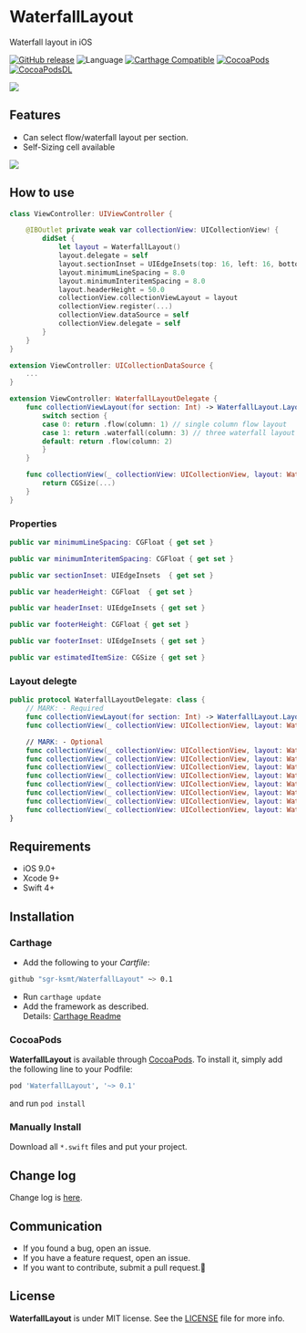 # WaterfallLayout
Waterfall layout in iOS

[![GitHub release](https://img.shields.io/github/release/sgr-ksmt/WaterfallLayout.svg)](https://github.com/sgr-ksmt/WaterfallLayout/releases)
![Language](https://img.shields.io/badge/language-Swift%204-orange.svg)
[![Carthage Compatible](https://img.shields.io/badge/Carthage-compatible-4BC51D.svg?style=flat)](https://github.com/Carthage/Carthage)
[![CocoaPods](https://img.shields.io/badge/Cocoa%20Pods-✓-4BC51D.svg?style=flat)](https://cocoapods.org/pods/WaterfallLayout)
[![CocoaPodsDL](https://img.shields.io/cocoapods/dt/WaterfallLayout.svg)](https://cocoapods.org/pods/WaterfallLayout)

![](logo.png)


## Features
- Can select flow/waterfall layout per section.
- Self-Sizing cell available


![](demo.gif)

## How to use

```swift
class ViewController: UIViewController {

    @IBOutlet private weak var collectionView: UICollectionView! {
        didSet {
            let layout = WaterfallLayout()
            layout.delegate = self
            layout.sectionInset = UIEdgeInsets(top: 16, left: 16, bottom: 16, right: 16)
            layout.minimumLineSpacing = 8.0
            layout.minimumInteritemSpacing = 8.0
            layout.headerHeight = 50.0
            collectionView.collectionViewLayout = layout
            collectionView.register(...)
            collectionView.dataSource = self
            collectionView.delegate = self
        }
    }
}

extension ViewController: UICollectionDataSource {
    ...
}

extension ViewController: WaterfallLayoutDelegate {
    func collectionViewLayout(for section: Int) -> WaterfallLayout.Layout {
        switch section {
        case 0: return .flow(column: 1) // single column flow layout
        case 1: return .waterfall(column: 3) // three waterfall layout
        default: return .flow(column: 2)
        }
    }

    func collectionView(_ collectionView: UICollectionView, layout: WaterfallLayout, sizeForItemAt indexPath: IndexPath) -> CGSize {
        return CGSize(...)
    }    
}
```

### Properties
```swift
public var minimumLineSpacing: CGFloat { get set }

public var minimumInteritemSpacing: CGFloat { get set }

public var sectionInset: UIEdgeInsets  { get set }

public var headerHeight: CGFloat  { get set }

public var headerInset: UIEdgeInsets { get set }

public var footerHeight: CGFloat { get set }

public var footerInset: UIEdgeInsets { get set }

public var estimatedItemSize: CGSize { get set }
```

### Layout delegte

```swift
public protocol WaterfallLayoutDelegate: class {
    // MARK: - Required
    func collectionViewLayout(for section: Int) -> WaterfallLayout.Layout
    func collectionView(_ collectionView: UICollectionView, layout: WaterfallLayout, sizeForItemAt indexPath: IndexPath) -> CGSize

    // MARK: - Optional
    func collectionView(_ collectionView: UICollectionView, layout: WaterfallLayout, minimumInteritemSpacingFor section: Int) -> CGFloat?
    func collectionView(_ collectionView: UICollectionView, layout: WaterfallLayout, minimumLineSpacingFor section: Int) -> CGFloat?
    func collectionView(_ collectionView: UICollectionView, layout: WaterfallLayout, sectionInsetFor section: Int) -> UIEdgeInsets?
    func collectionView(_ collectionView: UICollectionView, layout: WaterfallLayout, headerHeightFor section: Int) -> CGFloat?
    func collectionView(_ collectionView: UICollectionView, layout: WaterfallLayout, headerInsetFor section: Int) -> UIEdgeInsets?
    func collectionView(_ collectionView: UICollectionView, layout: WaterfallLayout, footerHeightFor section: Int) -> CGFloat?
    func collectionView(_ collectionView: UICollectionView, layout: WaterfallLayout, footerInsetFor section: Int) -> UIEdgeInsets?
    func collectionView(_ collectionView: UICollectionView, layout: WaterfallLayout, estimatedSizeForItemAt indexPath: IndexPath) -> CGSize?
}
```

## Requirements
- iOS 9.0+
- Xcode 9+
- Swift 4+

## Installation

### Carthage

- Add the following to your *Cartfile*:

```bash
github "sgr-ksmt/WaterfallLayout" ~> 0.1
```

- Run `carthage update`
- Add the framework as described.
<br> Details: [Carthage Readme](https://github.com/Carthage/Carthage#adding-frameworks-to-an-application)


### CocoaPods

**WaterfallLayout** is available through [CocoaPods](http://cocoapods.org). To install
it, simply add the following line to your Podfile:

```ruby
pod 'WaterfallLayout', '~> 0.1'
```

and run `pod install`

### Manually Install
Download all `*.swift` files and put your project.

## Change log
Change log is [here](https://github.com/sgr-ksmt/WaterfallLayout/blob/master/CHANGELOG.md).

## Communication
- If you found a bug, open an issue.
- If you have a feature request, open an issue.
- If you want to contribute, submit a pull request.:muscle:

## License

**WaterfallLayout** is under MIT license. See the [LICENSE](LICENSE) file for more info.
